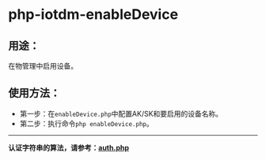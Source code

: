 # php-iotdm-enableDevice

## 用途：

在物管理中启用设备。

## 使用方法：

* 第一步：在`enableDevice.php`中配置AK/SK和要启用的设备名称。
* 第二步：执行命令`php enableDevice.php`。

---

**认证字符串的算法，请参考：[auth.php](../../authorization/auth.php)**